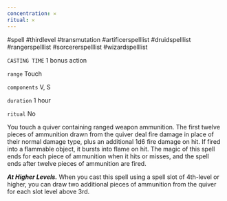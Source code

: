 ```yaml
---
concentration: 𐄂
ritual: 𐄂
---
```

#spell #thirdlevel #transmutation #artificerspelllist #druidspelllist #rangerspelllist #sorcererspelllist #wizardspelllist

`CASTING TIME`
1 bonus action

`range`
Touch

`components`
V, S

`duration`
1 hour

`ritual`
No

You touch a quiver containing ranged weapon ammunition. The first twelve pieces of ammunition drawn from the quiver deal fire damage in place of their normal damage type, plus an additional 1d6 fire damage on hit. If fired into a flammable object, it bursts into flame on hit. The magic of this spell ends for each piece of ammunition when it hits or misses, and the spell ends after twelve pieces of ammunition are fired.

_**At Higher Levels.**_ When you cast this spell using a spell slot of 4th-level or higher, you can draw two additional pieces of ammunition from the quiver for each slot level above 3rd.